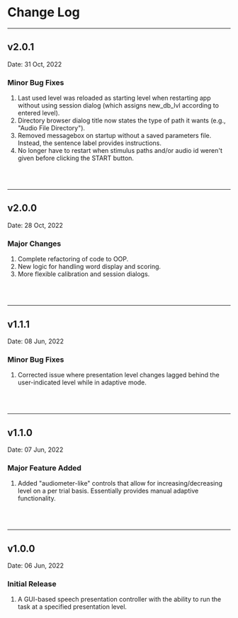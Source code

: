 # **Change Log**

---

## v2.0.1  

Date: 31 Oct, 2022 

### Minor Bug Fixes
1. Last used level was reloaded as starting level when restarting app without using session dialog (which assigns new_db_lvl according to entered level).
2. Directory browser dialog title now states the type of path it wants (e.g., "Audio File Directory").
3. Removed messagebox on startup without a saved parameters file. Instead, the sentence label provides instructions.
4. No longer have to restart when stimulus paths and/or audio id weren't given before clicking the START button.
<br>
<br>

---

## v2.0.0

Date: 28 Oct, 2022

### Major Changes
1. Complete refactoring of code to OOP. 
2. New logic for handling word display and scoring. 
3. More flexible calibration and session dialogs. 
<br>
<br>

---

## v1.1.1

Date: 08 Jun, 2022

### Minor Bug Fixes
1. Corrected issue where presentation level changes lagged behind the user-indicated level while in adaptive mode. 
<br>
<br>

---

## v1.1.0

Date: 07 Jun, 2022

### Major Feature Added
1. Added "audiometer-like" controls that allow for increasing/decreasing level on a per trial basis. Essentially provides manual adaptive functionality. 
<br>
<br>

---

## v1.0.0

Date: 06 Jun, 2022

### Initial Release
1. A GUI-based speech presentation controller with the ability to run the task at a specified presentation level. 
<br>
<br>
